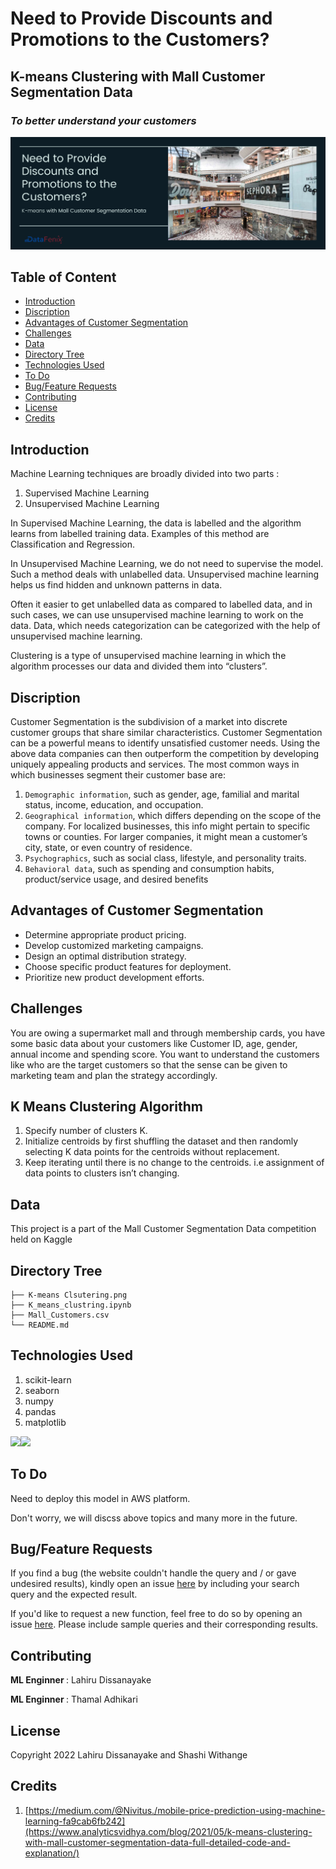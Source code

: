 # Need to Provide Discounts and Promotions to the Customers?
## K-means Clustering with Mall Customer Segmentation Data
### _To better understand your customers_

<img target="_blank" src="https://github.com/Data-Fenix/Need-to-Provide-Discounts-and-Promotions-to-the-Customers/blob/main/K-means%20Clsutering.png">

## Table of Content

  * [Introduction](#introduction)
  * [Discription](#discription)
  * [Advantages of Customer Segmentation](#advantages-of-customer-segmentation)
  * [Challenges](#challenges)
  * [Data](#data)
  * [Directory Tree](#directory-tree)
  * [Technologies Used](#technologies-used)
  * [To Do](#to-do)
  * [Bug/Feature Requests](#bug-/-feature-requests)
  * [Contributing](#contributing)
  * [License](#license)
  * [Credits](#credits)

## Introduction
Machine Learning techniques are broadly divided into two parts :
1. Supervised Machine Learning
2. Unsupervised Machine Learning

In Supervised Machine Learning, the data is labelled and the algorithm learns from labelled training data. Examples of this method are Classification and Regression.

In Unsupervised Machine Learning, we do not need to supervise the model. Such a method deals with unlabelled data. Unsupervised machine learning helps us find hidden and unknown patterns in data.

Often it easier to get unlabelled data as compared to labelled data, and in such cases, we can use unsupervised machine learning to work on the data. Data, which needs categorization can be categorized with the help of unsupervised machine learning.

Clustering is a type of unsupervised machine learning in which the algorithm processes our data and divided them into “clusters”.

## Discription

Customer Segmentation is the subdivision of a market into discrete customer groups that share similar characteristics. Customer Segmentation can be a powerful means to identify unsatisfied customer needs. Using the above data companies can then outperform the competition by developing uniquely appealing products and services.
The most common ways in which businesses segment their customer base are:

1. `Demographic information`, such as gender, age, familial and marital status, income, education, and occupation.
2. `Geographical information`, which differs depending on the scope of the company. For localized businesses, this info might pertain to specific towns or counties. For larger companies, it might mean a customer’s city, state, or even country of residence.
3. `Psychographics`, such as social class, lifestyle, and personality traits.
4. `Behavioral data`, such as spending and consumption habits, product/service usage, and desired benefits

## Advantages of Customer Segmentation
- Determine appropriate product pricing.
- Develop customized marketing campaigns.
- Design an optimal distribution strategy.
- Choose specific product features for deployment.
- Prioritize new product development efforts.

## Challenges
You are owing a supermarket mall and through membership cards, you have some basic data about your customers like Customer ID, age, gender, annual income and spending score. You want to understand the customers like who are the target customers so that the sense can be given to marketing team and plan the strategy accordingly.

## K Means Clustering Algorithm
1. Specify number of clusters K.
2. Initialize centroids by first shuffling the dataset and then randomly selecting K data points for the centroids without replacement.
3. Keep iterating until there is no change to the centroids. i.e assignment of data points to clusters isn’t changing.

## Data

This project is a part of the Mall Customer Segmentation Data competition held on Kaggle

## Directory Tree

```
├── K-means Clsutering.png
├── K_means_clustring.ipynb
├── Mall_Customers.csv
└── README.md
```

## Technologies Used

1. scikit-learn
2. seaborn
3. numpy
4. pandas
5. matplotlib

[<img target="_blank" src="https://venturebeat.com/wp-content/uploads/2021/02/SageMaker.jpg?fit=1292%2C664&strip=all" width=200>](https://venturebeat.com/wp-content/uploads/2021/02/SageMaker.jpg?fit=1292%2C664&strip=all)[<img target="_blank" src="https://logos-world.net/wp-content/uploads/2021/10/Python-Symbol.png" width = 200>](https://logos-world.net/wp-content/uploads/2021/10/Python-Symbol.png)

## To Do

Need to deploy this model in AWS platform.

Don't worry, we will discss above topics and many more in the future.

## Bug/Feature Requests
If you find a bug (the website couldn't handle the query and / or gave undesired results), kindly open an issue [here](https://github.com/Data-Fenix/mobile-price-prediction/issues/new) by including your search query and the expected result.

If you'd like to request a new function, feel free to do so by opening an issue [here](https://github.com/Data-Fenix/mobile-price-prediction/issues/new). Please include sample queries and their corresponding results.

## Contributing

<p><b> ML Enginner </b> : Lahiru Dissanayake </p>
<p><b> ML Enginner </b>: Thamal Adhikari </p>

## License

Copyright 2022 Lahiru Dissanayake and Shashi Withange

## Credits

1) [https://medium.com/@Nivitus./mobile-price-prediction-using-machine-learning-fa9cab6fb242](https://www.analyticsvidhya.com/blog/2021/05/k-means-clustering-with-mall-customer-segmentation-data-full-detailed-code-and-explanation/)
